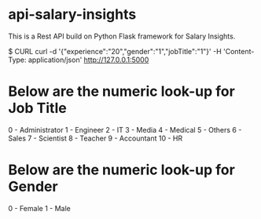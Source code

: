 # api-salary-insights
This is a Rest API build on Python Flask framework for Salary Insights.

$ CURL curl -d '{"experience":"20","gender":"1","jobTitle":"1"}' -H 'Content-Type: application/json' http://127.0.0.1:5000

# Below are the numeric look-up for Job Title

0 - Administrator
1 - Engineer
2 - IT
3 - Media
4 - Medical
5 - Others
6 - Sales
7 - Scientist
8 - Teacher
9 - Accountant
10 - HR

# Below are the numeric look-up for Gender

0 - Female
1 - Male